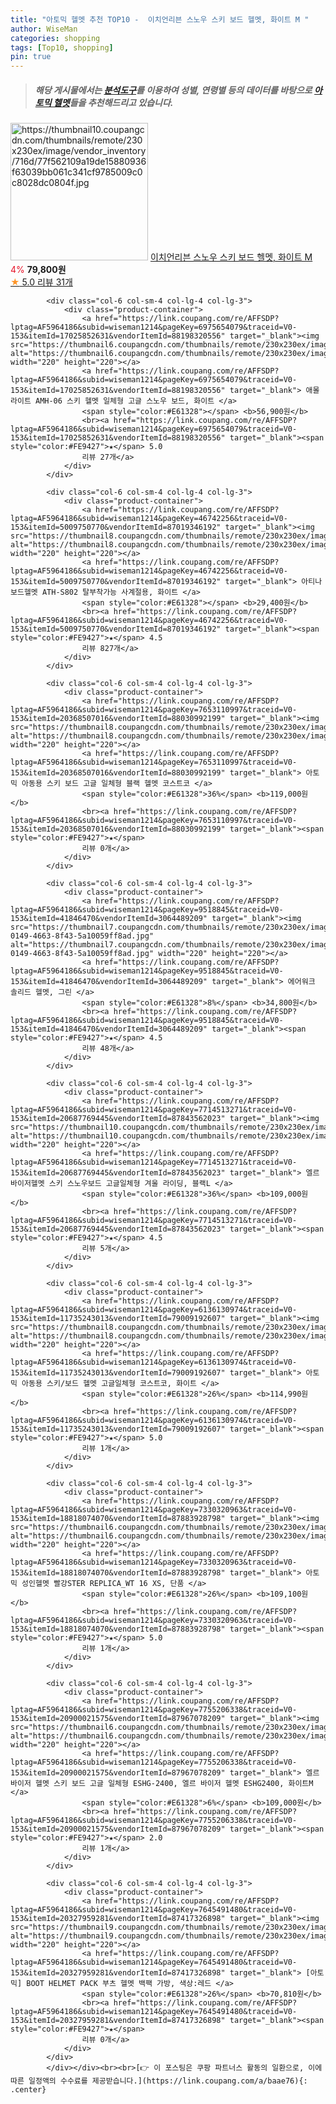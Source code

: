 ```yaml
---
title: "아토믹 헬멧 추천 TOP10 -  이치언리븐 스노우 스키 보드 헬멧, 화이트 M "
author: WiseMan
categories: shopping
tags: [Top10, shopping]
pin: true
---
```


> ##### 해당 게시물에서는 [**분석도구**](https://itemscout.io/)를 이용하여 **성별**, **연령별** 등의 데이터를 바탕으로 [**아토믹 헬멧**](https://link.coupang.com/a/baae76)들을 추천해드리고 있습니다.
<div class="container"><div class="row">
            <div class="col-6 col-sm-4 col-lg-4 col-lg-3">
                <div class="product-container">
                    <a href="https://link.coupang.com/re/AFFSDP?lptag=AF5964186&subid=wiseman1214&pageKey=7826257236&traceid=V0-153&itemId=21272301139&vendorItemId=88332502423" target="_blank"><img src="https://thumbnail10.coupangcdn.com/thumbnails/remote/230x230ex/image/vendor_inventory/716d/77f562109a19de15880936f63039bb061c341cf9785009c0c8028dc0804f.jpg" alt="https://thumbnail10.coupangcdn.com/thumbnails/remote/230x230ex/image/vendor_inventory/716d/77f562109a19de15880936f63039bb061c341cf9785009c0c8028dc0804f.jpg" width="220" height="220"></a>
                    <a href="https://link.coupang.com/re/AFFSDP?lptag=AF5964186&subid=wiseman1214&pageKey=7826257236&traceid=V0-153&itemId=21272301139&vendorItemId=88332502423" target="_blank"> 이치언리븐 스노우 스키 보드 헬멧, 화이트 M </a>
                    <span style="color:#E61328">4%</span> <b>79,800원</b>
                    <br><a href="https://link.coupang.com/re/AFFSDP?lptag=AF5964186&subid=wiseman1214&pageKey=7826257236&traceid=V0-153&itemId=21272301139&vendorItemId=88332502423" target="_blank"><span style="color:#FE9427">★</span> 5.0
                    리뷰 31개</a>
                </div>
            </div>
            
            <div class="col-6 col-sm-4 col-lg-4 col-lg-3">
                <div class="product-container">
                    <a href="https://link.coupang.com/re/AFFSDP?lptag=AF5964186&subid=wiseman1214&pageKey=6975654079&traceid=V0-153&itemId=17025852631&vendorItemId=88198320556" target="_blank"><img src="https://thumbnail6.coupangcdn.com/thumbnails/remote/230x230ex/image/vendor_inventory/f88c/eb1b8796003cfea282abbd91d84a92b5cfd69f17631d93771b9fca16ea7f.jpg" alt="https://thumbnail6.coupangcdn.com/thumbnails/remote/230x230ex/image/vendor_inventory/f88c/eb1b8796003cfea282abbd91d84a92b5cfd69f17631d93771b9fca16ea7f.jpg" width="220" height="220"></a>
                    <a href="https://link.coupang.com/re/AFFSDP?lptag=AF5964186&subid=wiseman1214&pageKey=6975654079&traceid=V0-153&itemId=17025852631&vendorItemId=88198320556" target="_blank"> 애몰라이트 AMH-06 스키 헬멧 일체형 고글 스노우 보드, 화이트 </a>
                    <span style="color:#E61328"></span> <b>56,900원</b>
                    <br><a href="https://link.coupang.com/re/AFFSDP?lptag=AF5964186&subid=wiseman1214&pageKey=6975654079&traceid=V0-153&itemId=17025852631&vendorItemId=88198320556" target="_blank"><span style="color:#FE9427">★</span> 5.0
                    리뷰 27개</a>
                </div>
            </div>
            
            <div class="col-6 col-sm-4 col-lg-4 col-lg-3">
                <div class="product-container">
                    <a href="https://link.coupang.com/re/AFFSDP?lptag=AF5964186&subid=wiseman1214&pageKey=46742256&traceid=V0-153&itemId=5009750770&vendorItemId=87019346192" target="_blank"><img src="https://thumbnail8.coupangcdn.com/thumbnails/remote/230x230ex/image/vendor_inventory/8b66/4d9361a2eaa22334ec293a81f9fcc0bc4168f12683aa715e02035a3497b3.jpg" alt="https://thumbnail8.coupangcdn.com/thumbnails/remote/230x230ex/image/vendor_inventory/8b66/4d9361a2eaa22334ec293a81f9fcc0bc4168f12683aa715e02035a3497b3.jpg" width="220" height="220"></a>
                    <a href="https://link.coupang.com/re/AFFSDP?lptag=AF5964186&subid=wiseman1214&pageKey=46742256&traceid=V0-153&itemId=5009750770&vendorItemId=87019346192" target="_blank"> 아티나 보드헬멧 ATH-S802 탈부착가능 사계절용, 화이트 </a>
                    <span style="color:#E61328"></span> <b>29,400원</b>
                    <br><a href="https://link.coupang.com/re/AFFSDP?lptag=AF5964186&subid=wiseman1214&pageKey=46742256&traceid=V0-153&itemId=5009750770&vendorItemId=87019346192" target="_blank"><span style="color:#FE9427">★</span> 4.5
                    리뷰 827개</a>
                </div>
            </div>
            
            <div class="col-6 col-sm-4 col-lg-4 col-lg-3">
                <div class="product-container">
                    <a href="https://link.coupang.com/re/AFFSDP?lptag=AF5964186&subid=wiseman1214&pageKey=7653110997&traceid=V0-153&itemId=20368507016&vendorItemId=88030992199" target="_blank"><img src="https://thumbnail8.coupangcdn.com/thumbnails/remote/230x230ex/image/vendor_inventory/2ae1/fea1238fcd9b9121a1aee13d1593a1e8992c0be6adb98fcf8d3d2ba20dc7.jpg" alt="https://thumbnail8.coupangcdn.com/thumbnails/remote/230x230ex/image/vendor_inventory/2ae1/fea1238fcd9b9121a1aee13d1593a1e8992c0be6adb98fcf8d3d2ba20dc7.jpg" width="220" height="220"></a>
                    <a href="https://link.coupang.com/re/AFFSDP?lptag=AF5964186&subid=wiseman1214&pageKey=7653110997&traceid=V0-153&itemId=20368507016&vendorItemId=88030992199" target="_blank"> 아토믹 아동용 스키 보드 고글 일체형 블랙 헬멧 코스트코 </a>
                    <span style="color:#E61328">36%</span> <b>119,000원</b>
                    <br><a href="https://link.coupang.com/re/AFFSDP?lptag=AF5964186&subid=wiseman1214&pageKey=7653110997&traceid=V0-153&itemId=20368507016&vendorItemId=88030992199" target="_blank"><span style="color:#FE9427">★</span> 
                    리뷰 0개</a>
                </div>
            </div>
            
            <div class="col-6 col-sm-4 col-lg-4 col-lg-3">
                <div class="product-container">
                    <a href="https://link.coupang.com/re/AFFSDP?lptag=AF5964186&subid=wiseman1214&pageKey=9518845&traceid=V0-153&itemId=41846470&vendorItemId=3064489209" target="_blank"><img src="https://thumbnail7.coupangcdn.com/thumbnails/remote/230x230ex/image/vendor_inventory/images/2016/11/09/10/5/a6389fd0-0149-4663-8f43-5a10059ff8ad.jpg" alt="https://thumbnail7.coupangcdn.com/thumbnails/remote/230x230ex/image/vendor_inventory/images/2016/11/09/10/5/a6389fd0-0149-4663-8f43-5a10059ff8ad.jpg" width="220" height="220"></a>
                    <a href="https://link.coupang.com/re/AFFSDP?lptag=AF5964186&subid=wiseman1214&pageKey=9518845&traceid=V0-153&itemId=41846470&vendorItemId=3064489209" target="_blank"> 에어워크 솔리드 헬멧, 그린 </a>
                    <span style="color:#E61328">8%</span> <b>34,800원</b>
                    <br><a href="https://link.coupang.com/re/AFFSDP?lptag=AF5964186&subid=wiseman1214&pageKey=9518845&traceid=V0-153&itemId=41846470&vendorItemId=3064489209" target="_blank"><span style="color:#FE9427">★</span> 4.5
                    리뷰 48개</a>
                </div>
            </div>
            
            <div class="col-6 col-sm-4 col-lg-4 col-lg-3">
                <div class="product-container">
                    <a href="https://link.coupang.com/re/AFFSDP?lptag=AF5964186&subid=wiseman1214&pageKey=7714513271&traceid=V0-153&itemId=20687769445&vendorItemId=87843562023" target="_blank"><img src="https://thumbnail10.coupangcdn.com/thumbnails/remote/230x230ex/image/vendor_inventory/a038/cb360826d9dec6a62a0ab64b5d4bd0323c24bf8a9bc840d277a20fa88b73.jpg" alt="https://thumbnail10.coupangcdn.com/thumbnails/remote/230x230ex/image/vendor_inventory/a038/cb360826d9dec6a62a0ab64b5d4bd0323c24bf8a9bc840d277a20fa88b73.jpg" width="220" height="220"></a>
                    <a href="https://link.coupang.com/re/AFFSDP?lptag=AF5964186&subid=wiseman1214&pageKey=7714513271&traceid=V0-153&itemId=20687769445&vendorItemId=87843562023" target="_blank"> 엘르 바이저헬멧 스키 스노우보드 고글일체형 겨울 라이딩, 블랙L </a>
                    <span style="color:#E61328">36%</span> <b>109,000원</b>
                    <br><a href="https://link.coupang.com/re/AFFSDP?lptag=AF5964186&subid=wiseman1214&pageKey=7714513271&traceid=V0-153&itemId=20687769445&vendorItemId=87843562023" target="_blank"><span style="color:#FE9427">★</span> 4.5
                    리뷰 5개</a>
                </div>
            </div>
            
            <div class="col-6 col-sm-4 col-lg-4 col-lg-3">
                <div class="product-container">
                    <a href="https://link.coupang.com/re/AFFSDP?lptag=AF5964186&subid=wiseman1214&pageKey=6136130974&traceid=V0-153&itemId=11735243013&vendorItemId=79009192607" target="_blank"><img src="https://thumbnail8.coupangcdn.com/thumbnails/remote/230x230ex/image/vendor_inventory/2a01/b27b58a1855d42bdaefc7a6e9667ef759cd9923f14781505d6c850ee4628.jpg" alt="https://thumbnail8.coupangcdn.com/thumbnails/remote/230x230ex/image/vendor_inventory/2a01/b27b58a1855d42bdaefc7a6e9667ef759cd9923f14781505d6c850ee4628.jpg" width="220" height="220"></a>
                    <a href="https://link.coupang.com/re/AFFSDP?lptag=AF5964186&subid=wiseman1214&pageKey=6136130974&traceid=V0-153&itemId=11735243013&vendorItemId=79009192607" target="_blank"> 아토믹 아동용 스키/보드 헬멧 고글일체형 코스트코, 화이트 </a>
                    <span style="color:#E61328">26%</span> <b>114,990원</b>
                    <br><a href="https://link.coupang.com/re/AFFSDP?lptag=AF5964186&subid=wiseman1214&pageKey=6136130974&traceid=V0-153&itemId=11735243013&vendorItemId=79009192607" target="_blank"><span style="color:#FE9427">★</span> 5.0
                    리뷰 1개</a>
                </div>
            </div>
            
            <div class="col-6 col-sm-4 col-lg-4 col-lg-3">
                <div class="product-container">
                    <a href="https://link.coupang.com/re/AFFSDP?lptag=AF5964186&subid=wiseman1214&pageKey=7330320963&traceid=V0-153&itemId=18818074070&vendorItemId=87883928798" target="_blank"><img src="https://thumbnail6.coupangcdn.com/thumbnails/remote/230x230ex/image/vendor_inventory/f060/86bb5a75cd64b753d3fad6c861a075a020bb2424de4efb0d590e0aef918d.jpg" alt="https://thumbnail6.coupangcdn.com/thumbnails/remote/230x230ex/image/vendor_inventory/f060/86bb5a75cd64b753d3fad6c861a075a020bb2424de4efb0d590e0aef918d.jpg" width="220" height="220"></a>
                    <a href="https://link.coupang.com/re/AFFSDP?lptag=AF5964186&subid=wiseman1214&pageKey=7330320963&traceid=V0-153&itemId=18818074070&vendorItemId=87883928798" target="_blank"> 아토믹 성인헬멧 빨강STER REPLICA_WT 16 XS, 단품 </a>
                    <span style="color:#E61328">26%</span> <b>109,100원</b>
                    <br><a href="https://link.coupang.com/re/AFFSDP?lptag=AF5964186&subid=wiseman1214&pageKey=7330320963&traceid=V0-153&itemId=18818074070&vendorItemId=87883928798" target="_blank"><span style="color:#FE9427">★</span> 5.0
                    리뷰 1개</a>
                </div>
            </div>
            
            <div class="col-6 col-sm-4 col-lg-4 col-lg-3">
                <div class="product-container">
                    <a href="https://link.coupang.com/re/AFFSDP?lptag=AF5964186&subid=wiseman1214&pageKey=7755206338&traceid=V0-153&itemId=20900021575&vendorItemId=87967078209" target="_blank"><img src="https://thumbnail6.coupangcdn.com/thumbnails/remote/230x230ex/image/vendor_inventory/53b6/7b88da4e79b75593245fd016d2f85ec5fba01856fc497299b60ebb489fee.jpg" alt="https://thumbnail6.coupangcdn.com/thumbnails/remote/230x230ex/image/vendor_inventory/53b6/7b88da4e79b75593245fd016d2f85ec5fba01856fc497299b60ebb489fee.jpg" width="220" height="220"></a>
                    <a href="https://link.coupang.com/re/AFFSDP?lptag=AF5964186&subid=wiseman1214&pageKey=7755206338&traceid=V0-153&itemId=20900021575&vendorItemId=87967078209" target="_blank"> 엘르 바이저 헬멧 스키 보드 고글 일체형 ESHG-2400, 엘르 바이저 헬멧 ESHG2400, 화이트M </a>
                    <span style="color:#E61328">6%</span> <b>109,000원</b>
                    <br><a href="https://link.coupang.com/re/AFFSDP?lptag=AF5964186&subid=wiseman1214&pageKey=7755206338&traceid=V0-153&itemId=20900021575&vendorItemId=87967078209" target="_blank"><span style="color:#FE9427">★</span> 2.0
                    리뷰 1개</a>
                </div>
            </div>
            
            <div class="col-6 col-sm-4 col-lg-4 col-lg-3">
                <div class="product-container">
                    <a href="https://link.coupang.com/re/AFFSDP?lptag=AF5964186&subid=wiseman1214&pageKey=7645491480&traceid=V0-153&itemId=20327959281&vendorItemId=87417326898" target="_blank"><img src="https://thumbnail9.coupangcdn.com/thumbnails/remote/230x230ex/image/vendor_inventory/f27a/c3d09fa16a58806f9fa95b7e1885222bd8cdf89b102f06d5d94d151a1c4e.jpg" alt="https://thumbnail9.coupangcdn.com/thumbnails/remote/230x230ex/image/vendor_inventory/f27a/c3d09fa16a58806f9fa95b7e1885222bd8cdf89b102f06d5d94d151a1c4e.jpg" width="220" height="220"></a>
                    <a href="https://link.coupang.com/re/AFFSDP?lptag=AF5964186&subid=wiseman1214&pageKey=7645491480&traceid=V0-153&itemId=20327959281&vendorItemId=87417326898" target="_blank"> [아토믹] BOOT HELMET PACK 부츠 헬멧 백팩 가방, 색상:레드 </a>
                    <span style="color:#E61328">26%</span> <b>70,810원</b>
                    <br><a href="https://link.coupang.com/re/AFFSDP?lptag=AF5964186&subid=wiseman1214&pageKey=7645491480&traceid=V0-153&itemId=20327959281&vendorItemId=87417326898" target="_blank"><span style="color:#FE9427">★</span> 
                    리뷰 0개</a>
                </div>
            </div>
            </div></div><br><br>[👉 이 포스팅은 쿠팡 파트너스 활동의 일환으로, 이에 따른 일정액의 수수료를 제공받습니다.](https://link.coupang.com/a/baae76){: .center}